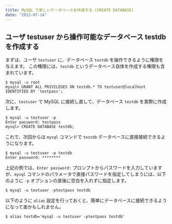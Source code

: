 ```yaml
---
title: MySQL で新しいデータベースを作成する (CREATE DATABASE)
date: "2012-07-14"
---
```


ユーザ testuser から操作可能なデータベース testdb を作成する
----

まずは、ユーザ `testuser` に、データベース `testdb` を操作できるように権限を与えます。
この権限には、`testdb` というデータベース自体を作成する権限も含まれています。

~~~
$ mysql -u root
mysql> GRANT ALL PRIVILEGES ON testdb.* TO testuser@localhost IDENTIFIED BY 'testpass';
~~~

次に、`testuser` で MySQL に接続し直して、データベース `testdb` を実際に作成します。

~~~
$ mysql -u testuser -p
Enter password: testpass
mysql> CREATE DATABASE testdb;
~~~

これで、次回からは `mysql` コマンドで `testdb` データベースに直接接続できるようになります。

~~~
$ mysql -u testuser -p testdb
Enter password: ********
~~~

上記の例では、`Enter password:` プロンプトからパスワードを入力していますが、`mysql` コマンドのパラメータで直接パスワードを指定してしまうには、以下のように `-p` オプションの直後に空白を入れずに指定します。

~~~
$ mysql -u testuser -ptestpass testdb
~~~

以下のように `alias` 設定を行っておくと、簡単にデータベースに接続できるようになって楽かもしれません。

~~~
$ alias testdb='mysql -u testuser -ptestpass testdb'
~~~


